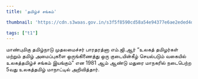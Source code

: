 ```yaml
---
title: 'தமிழ்ச் சங்கம்'

thumbnail: 'https://cdn.s3waas.gov.in/s3f5f8590cd58a54e94377e6ae2eded4d9/uploads/bfi_thumb/2018062832-olwdoms8jrr8mi0xhbr9vgklmr9cqq10lif04ie9k0.jpg'

tags: ["t1"]
---
```


மாண்புமிகு தமிழ்நாடு முதலமைச்சர் பாரதரத்னா எம்.ஜி.ஆர் “உலகத் தமிழர்கள் மற்றும் தமிழ் அமைப்புகளை ஒருங்கிணைத்து ஒரு குடையின்கீழ் செயல்படும் வகையில் உலகத்தமிழ்ச் சங்கம் இயங்கும்” என 1981 ஆம் ஆண்டு மதுரை மாநகரில் நடைபெற்ற 5வது உலகத்தமிழ் மாநாட்டில் அறிவித்தார்.
